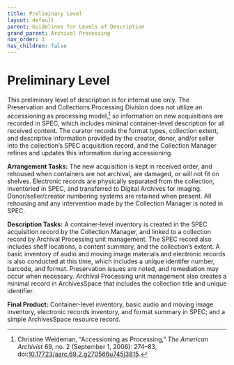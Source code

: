 ```yaml
---
title: Preliminary Level
layout: default
parent: Guidelines for Levels of Description
grand_parent: Archival Processing
nav_order: 1
has_children: false
---
```

# Preliminary Level
This preliminary level of description is for internal use only. The Preservation and Collections Processing Division does not utilize an accessioning as processing model,[^1] so information on new acquisitions are recorded in SPEC, which includes minimal container-level description for all received content. The curator records the format types, collection extent, and descriptive information provided by the creator, donor, and/or seller into the collection’s SPEC acquisition record, and the Collection Manager refines and updates this information during accessioning. 

**Arrangement Tasks:** The new acquisition is kept in received order, and rehoused when containers are not archival, are damaged, or will not fit on shelves. Electronic records are physically separated from the collection, inventoried in SPEC, and transferred to Digital Archives for imaging. Donor/seller/creator numbering systems are retained when present. All rehousing and any intervention made by the Collection Manager is noted in SPEC. 

**Description Tasks:** A container-level inventory is created in the SPEC acquisition record by the Collection Manager, and linked to a collection record by Archival Processing unit management. The SPEC record also includes shelf locations, a content summary, and the collection’s extent. A basic inventory of audio and moving image materials and electronic records is also conducted at this time, which includes a unique identifer number, barcode, and format. Preservation issues are noted, and remediation may occur when necessary. Archival Processing unit management also creates a minimal record in ArchivesSpace that includes the collection title and unique identifier.

**Final Product:** Container-level inventory, basic audio and moving image inventory, electronic records inventory, and format summary in SPEC; and a simple ArchivesSpace resource record.

[^1]: Christine Weideman, “Accessioning as Processing,” _The American Archivist_ 69, no. 2 (September 1, 2006): 274–83, doi:[10.17723/aarc.69.2.g270566u745j3815](https://meridian.allenpress.com/american-archivist/article/69/2/274/23983/Accessioning-as-Processing).